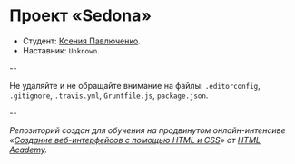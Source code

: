 # Проект «Sedona»

* Студент: [Ксения Павлюченко](https://htmlacademy.ru/profile/id42029).
* Наставник: `Unknown`.

--

Не удаляйте и не обращайте внимание на файлы: `.editorconfig`, `.gitignore`, `.travis.yml`, `Gruntfile.js`, `package.json`.

--

_Репозиторий создан для обучения на продвинутом онлайн-интенсиве «[Создание веб-интерфейсов с помощью HTML и CSS](https://htmlacademy.ru/advanced_intensive)» от [HTML Academy](https://htmlacademy.ru)._
